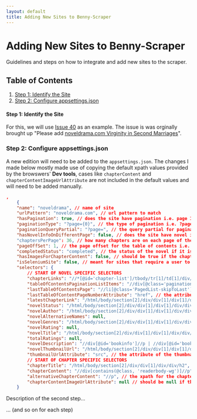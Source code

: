 ```yaml
---
layout: default
title: Adding New Sites to Benny-Scraper
---
```


# Adding New Sites to Benny-Scraper

Guidelines and steps on how to integrate and add new sites to the scraper.

## Table of Contents
1. [Step 1: Identify the Site](#step-1-identify-the-site)
2. [Step 2: Configure appsettings.json](#step-2-configure-appsettingsjson)



#### Step 1: Identify the Site

For this, we will use [Issue 40](https://github.com/martial-god/Benny-Scraper/issues/40) as an example. The issue is was orginally brought up "Please add [noveldrama.com Virginity in Second Marriages](https://noveldrama.com/virginity-in-second-marriages-bd6512.html#chapter-list)".

### Step 2: Configure appsettings.json
A new edition will need to be added to the `appsettings.json`. The changes I made below mostly made use of copying the default xpath values provided by the browswers' **Dev tools**, cases like `chapterContent` and `chapterContentImageUrlAttribute` are not included in the default values and will need to be added manually.

```json
,
    {
    "name": "noveldrama", // name of site
    "urlPattern": "noveldrama.com", // url pattern to match
    "hasPagination": true, // does the site have pagination i.e. page 1, page 2, page 3 etc
    "paginationType": "?page={0}", // the type of pagination i.e. ?page=1, ?page=2, ?page=3 etc. Should be null if no pagination
    "paginationQueryPartial": "?page=", // the query partial for pagination i.e. ?page=, ?page=, ?page= etc. Should be null if no pagination
    "hasNovelInfoOnDifferentPage": false, // does the site have novel info on a different page than the chapters, https://lighnovelheaven.com/novel/the-legendary-mechanic/ for example.
    "chaptersPerPage": 36, // how many chapters are on each page of the table of contents if there is pagination. Should be -1 if no pagination
    "pageOffSet": 1, // the page offset for the table of contents i.e. if the first page is 0 or 1. Should be 0 if the first page is 0 and 1 if the first page is 1
    "completedStatus": "completed", // the status of the novel if it is completed or not as shown on the site
    "hasImagesForChapterContent": false, // should be true if the chapter content has images and false if it does not, i.e. for comic or manga sites
    "isSeleniumSite": false, // meant for sites that require a user to be logged in. Not used yet; sites like webnovel.com or wuxiaworld.com.
    "selectors": {
        // START OF NOVEL SPECIFIC SELECTORS
        "chapterLinks": "//*[@id='chapter-list']/tbody/tr[1]/td[1]/div/a", // the xpath for an individual chapter link
        "tableOfContentsPaginationListItems": "//div[@class='pagination-container']/ul/li", // the xpath for the pagination list items. Should be null if no pagination
        "lastTableOfContentsPage": "//li[@class='PagedList-skipToLast']//a/@href", // the xpath for the "last page" button of the table of contents. Should be null if no pagination
        "lastTableOfContentPageNumberAttribute": "href", // the attribute of the "last page" button that contains the page link. Should be null if no pagination
        "latestChapterLink": "/html/body/section[2]/div/div[1]/div[1]/div/div/div[2]/table/tbody/tr[6]/td[2]/a", // the xpath for the latest chapter link
        "novelStatus": "/html/body/section[2]/div/div[1]/div[1]/div/div/div[2]/table/tbody/tr[5]/td[2]",
        "novelAuthor": "/html/body/section[2]/div/div[1]/div[1]/div/div/div[2]/table/tbody/tr[1]/td[2]/a/text()", // the "/text()" at the end is to get the text of the element
        "novelAlternativeNames": null,
        "novelGenres": "/html/body/section[2]/div/div[1]/div[1]/div/div/div[2]/table/tbody/tr[2]/td[2]/a/text()",
        "novelRating": null,
        "novelTitle": "/html/body/section[2]/div/div[1]/div[1]/div/div/div[2]/h1",
        "totalRatings": null,
        "novelDescription": "//div[@id='bookinfo']//p | //div[@id='bookinfo']//h2", // the xpath for the novel description, *NOTE* this sie had different elements for the description
        "novelThumbnailUrl": "/html/body/section[2]/div/div[1]/div[1]/div/div/div[1]/div/div/img", // the xpath for the novel's thumbnail url
        "thumbnailUrlAttribute": "src", // the attribute of the thumbnail url element that contains the url
        // START OF CHAPTER SPECIFIC SELECTORS
        "chapterTitle": "/html/body/section[2]/div/div[1]/div/div/h2",
        "chapterContent": "//div[contains(@class, 'readerbody-wg')]//p", // the xpath for the chapter content, "//p" is used to get all the <p> elements
        "alternativeChapterContent": "//p", // the xpath for the chapter content if the chapter content is not in a <p> element, keep as "//p" if the chapter content is in a <p> element
        "chapterContentImageUrlAttribute": null // should be null if the chapters do not have images
    }
```
Description of the second step...

... (and so on for each step)
